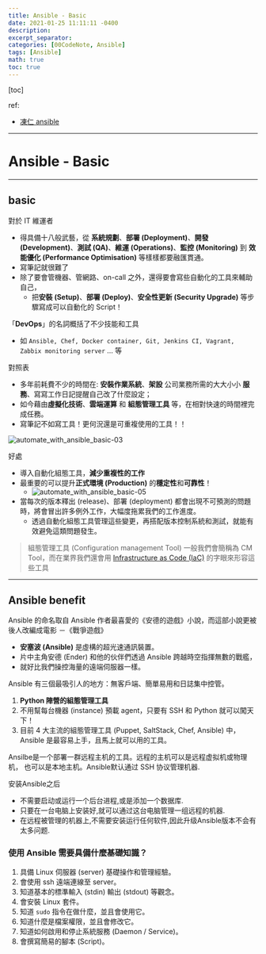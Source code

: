 ```yaml
---
title: Ansible - Basic
date: 2021-01-25 11:11:11 -0400
description:
excerpt_separator:
categories: [00CodeNote, Ansible]
tags: [Ansible]
math: true
toc: true
---
```


[toc]


ref:
- [凍仁 ansible](https://github.com/chusiang/automate-with-ansible)


---

# Ansible - Basic

---


## basic

對於 IT 維運者
- 得具備十八般武藝，從 **系統規劃**、**部署 (Deployment)**、**開發 (Development)**、**測試 (QA)**、**維運 (Operations)**、**監控 (Monitoring)** 到 **效能優化 (Performance Optimisation)** 等樣樣都要融匯貫通。
- 寫筆記就很難了
- 除了要會管機器、管網路、on-call 之外，還得要會寫些自動化的工具來輔助自己，
  - 把**安裝 (Setup)**、**部署 (Deploy)**、**安全性更新 (Security Upgrade)** 等步驟寫成可以自動化的 Script！


「**DevOps**」的名詞概括了不少技能和工具
- 如 `Ansible, Chef, Docker container, Git, Jenkins CI, Vagrant, Zabbix monitoring server` … 等


對照表
- 多年前耗費不少的時間在: **安裝作業系統**、**架設** 公司業務所需的大大小小 **服務**、寫寫工作日記提醒自己改了什麼設定；
- 如今藉由**虛擬化技術**、**雲端運算** 和 **組態管理工具** 等，在相對快速的時間裡完成任務。
- 寫筆記不如寫工具！更何況還是可重複使用的工具！！

![automate_with_ansible_basic-03](https://i.imgur.com/5ET3KYw.jpg)


好處
- 導入自動化組態工具，**減少重複性的工作**
- 最重要的可以提升**正式環境 (Production)** 的**穩定性**和**可靠性**！
  - ![automate_with_ansible_basic-05](https://i.imgur.com/mRgSKZK.jpg)
- 當每次的版本釋出 (release)、部署 (deployment) 都會出現不可預測的問題時，將會冒出許多例外工作，大幅度拖累我們的工作進度。
  - 透過自動化組態工具管理這些變更，再搭配版本控制系統和測試，就能有效避免這類問題發生。

> 組態管理工具 (Configuration management Tool) 一般我們會簡稱為 CM Tool，而在業界我們還會用 [Infrastructure as Code (IaC)](https://en.wikipedia.org/wiki/Infrastructure_as_Code) 的字眼來形容這些工具


---


## Ansible benefit

Ansible 的命名取自 Ansible 作者最喜愛的《安德的遊戲》小說，而這部小說更被後人改編成電影 －《戰爭遊戲》
- **安塞波 (Ansible)** 是虛構的超光速通訊裝置。
- 片中主角安德 (Ender) 和他的伙伴們透過 Ansible 跨越時空指揮無數的戰艦，
- 就好比我們操控海量的遠端伺服器一樣。


Ansible 有三個最吸引人的地方：無客戶端、簡單易用和日誌集中控管。
1. **Python 陣營的組態管理工具**
2. 不用幫每台機器 (instance) 預載 agent，只要有 SSH 和 Python 就可以闖天下！
4. 目前 4 大主流的組態管理工具 (Puppet, SaltStack, Chef, Ansible) 中， Ansible 是最容易上手，且馬上就可以用的工具。

Ansilbe是一个部署一群远程主机的工具。远程的主机可以是远程虚拟机或物理机， 也可以是本地主机。Ansible默认通过 SSH 协议管理机器.

安装Ansible之后
- 不需要启动或运行一个后台进程,或是添加一个数据库.
- 只要在一台电脑上安装好,就可以通过这台电脑管理一组远程的机器.
- 在远程被管理的机器上,不需要安装运行任何软件,因此升级Ansible版本不会有太多问题.


### 使用 Ansible 需要具備什麼基礎知識？

1. 具備 Linux 伺服器 (server) 基礎操作和管理經驗。
2. 會使用 ssh 遠端連線至 server。
3. 知道基本的標準輸入 (stdin) 輸出 (stdout) 等觀念。
4. 會安裝 Linux 套件。
4. 知道 `sudo` 指令在做什麼，並且會使用它。
5. 知道什麼是檔案權限，並且會修改它。
6. 知道如何啟用和停止系統服務 (Daemon / Service)。
7. 會撰寫簡易的腳本 (Script)。
